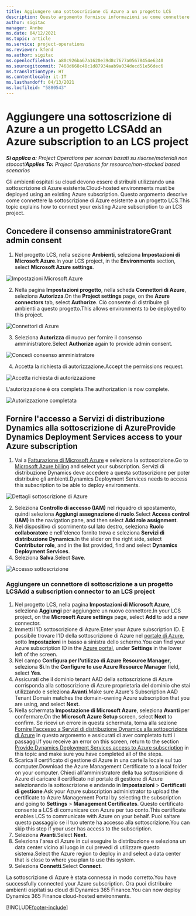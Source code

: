 ```yaml
---
title: Aggiungere una sottoscrizione di Azure a un progetto LCS
description: Questo argomento fornisce informazioni su come connettere la sottoscrizione di Azure a un progetto LCS.
author: sigitac
manager: Annbe
ms.date: 04/12/2021
ms.topic: article
ms.service: project-operations
ms.reviewer: kfend
ms.author: sigitac
ms.openlocfilehash: a80c926ba67a1620e39d8c7677a05678454e6340
ms.sourcegitcommit: 7468d668c48c1d87934aab9a034decd51e56dec6
ms.translationtype: HT
ms.contentlocale: it-IT
ms.lasthandoff: 04/13/2021
ms.locfileid: "5880543"
---
```

# <a name="add-an-azure-subscription-to-an-lcs-project"></a><span data-ttu-id="6bbf3-103">Aggiungere una sottoscrizione di Azure a un progetto LCS</span><span class="sxs-lookup"><span data-stu-id="6bbf3-103">Add an Azure subscription to an LCS project</span></span>

<span data-ttu-id="6bbf3-104">_**Si applica a:** Project Operations per scenari basati su risorse/materiali non stoccati_</span><span class="sxs-lookup"><span data-stu-id="6bbf3-104">_**Applies To:** Project Operations for resource/non-stocked based scenarios_</span></span>

<span data-ttu-id="6bbf3-105">Gli ambienti ospitati su cloud devono essere distribuiti utilizzando una sottoscrizione di Azure esistente.</span><span class="sxs-lookup"><span data-stu-id="6bbf3-105">Cloud-hosted environments must be deployed using an existing Azure subscription.</span></span> <span data-ttu-id="6bbf3-106">Questo argomento descrive come connettere la sottoscrizione di Azure esistente a un progetto LCS.</span><span class="sxs-lookup"><span data-stu-id="6bbf3-106">This topic explains how to connect your existing Azure subscription to an LCS project.</span></span> 

## <a name="grant-admin-consent"></a><span data-ttu-id="6bbf3-107">Concedere il consenso amministratore</span><span class="sxs-lookup"><span data-stu-id="6bbf3-107">Grant admin consent</span></span>

1. <span data-ttu-id="6bbf3-108">Nel progetto LCS, nella sezione **Ambienti**, seleziona **Impostazioni di Microsoft Azure**.</span><span class="sxs-lookup"><span data-stu-id="6bbf3-108">In your LCS project, in the **Environments** section, select **Microsoft Azure settings**.</span></span>

![Impostazioni Microsoft Azure](./media/1MicrosoftAzureSettings.png)

2. <span data-ttu-id="6bbf3-110">Nella pagina **Impostazioni progetto**, nella scheda **Connettori di Azure**, seleziona **Autorizza**.</span><span class="sxs-lookup"><span data-stu-id="6bbf3-110">On the **Project settings** page, on the **Azure connectors** tab, select **Authorize**.</span></span> <span data-ttu-id="6bbf3-111">Ciò consente di distribuire gli ambienti a questo progetto.</span><span class="sxs-lookup"><span data-stu-id="6bbf3-111">This allows environments to be deployed to this project.</span></span>

![Connettori di Azure](./media/2AzureConnectors.png)

3. <span data-ttu-id="6bbf3-113">Seleziona **Autorizza** di nuovo per fornire il consenso amministratore.</span><span class="sxs-lookup"><span data-stu-id="6bbf3-113">Select **Authorize** again to provide admin consent.</span></span>

![Concedi consenso amministratore](./media/3GrantAdminConsent.png)

4. <span data-ttu-id="6bbf3-115">Accetta la richiesta di autorizzazione.</span><span class="sxs-lookup"><span data-stu-id="6bbf3-115">Accept the permissions request.</span></span>

![Accetta richiesta di autorizzazione](./media/4AcceptPermissionRequest.png)

<span data-ttu-id="6bbf3-117">L'autorizzazione è ora completa.</span><span class="sxs-lookup"><span data-stu-id="6bbf3-117">The authorization is now complete.</span></span> 

![Autorizzazione completata](./media/5AuthorizationComplete.png)

## <a name="provide-dynamics-deployment-services-access-to-your-azure-subscription"></a><a name="provide"></a><span data-ttu-id="6bbf3-119">Fornire l'accesso a Servizi di distribuzione Dynamics alla sottoscrizione di Azure</span><span class="sxs-lookup"><span data-stu-id="6bbf3-119">Provide Dynamics Deployment Services access to your Azure subscription</span></span>

1. <span data-ttu-id="6bbf3-120">Vai a [Fatturazione di Microsoft Azure](https://portal.azure.com/#blade/Microsoft\_Azure\_Billing/SubscriptionsBlade) e seleziona la sottoscrizione.</span><span class="sxs-lookup"><span data-stu-id="6bbf3-120">Go to [Microsoft Azure billing](https://portal.azure.com/#blade/Microsoft\_Azure\_Billing/SubscriptionsBlade) and select your subscription.</span></span> <span data-ttu-id="6bbf3-121">Servizi di distribuzione Dynamics deve accedere a questa sottoscrizione per poter distribuire gli ambienti.</span><span class="sxs-lookup"><span data-stu-id="6bbf3-121">Dynamics Deployment Services needs to access this subscription to be able to deploy environments.</span></span>

![Dettagli sottoscrizione di Azure](./media/6AzureSubscription.png)

2. <span data-ttu-id="6bbf3-123">Seleziona **Controllo di accesso (IAM)** nel riquadro di spostamento, quindi seleziona **Aggiungi assegnazione di ruolo**.</span><span class="sxs-lookup"><span data-stu-id="6bbf3-123">Select **Access control (IAM)** in the navigation pane, and then select **Add role assignment**.</span></span>
3. <span data-ttu-id="6bbf3-124">Nel dispositivo di scorrimento sul lato destro, seleziona **Ruolo collaboratore** e nell'elenco fornito trova e seleziona **Servizi di distribuzione Dynamics**.</span><span class="sxs-lookup"><span data-stu-id="6bbf3-124">In the slider on the right side, select **Contributor role**, and in the list provided, find and select **Dynamics Deployment Services**.</span></span> 
4. <span data-ttu-id="6bbf3-125">Seleziona **Salva**.</span><span class="sxs-lookup"><span data-stu-id="6bbf3-125">Select **Save**.</span></span>

![Accesso sottoscrizione](./media/7SubscriptionAccess.png)

### <a name="add-a-subscription-connector-to-an-lcs-project"></a><span data-ttu-id="6bbf3-127">Aggiungere un connettore di sottoscrizione a un progetto LCS</span><span class="sxs-lookup"><span data-stu-id="6bbf3-127">Add a subscription connector to an LCS project</span></span>

1. <span data-ttu-id="6bbf3-128">Nel progetto LCS, nella pagina **Impostazioni di Microsoft Azure**, seleziona **Aggiungi** per aggiungere un nuovo connettore.</span><span class="sxs-lookup"><span data-stu-id="6bbf3-128">In your LCS project, on the **Microsoft Azure settings** page, select **Add** to add a new connector.</span></span>
2. <span data-ttu-id="6bbf3-129">Immetti l'ID sottoscrizione di Azure.</span><span class="sxs-lookup"><span data-stu-id="6bbf3-129">Enter your Azure subscription ID.</span></span> <span data-ttu-id="6bbf3-130">È possibile trovare l'ID della sottoscrizione di Azure nel [portale di Azure](https://ms.portal.azure.com/), sotto **Impostazioni** in basso a sinistra dello schermo.</span><span class="sxs-lookup"><span data-stu-id="6bbf3-130">You can find your Azure subscription ID in the [Azure portal](https://ms.portal.azure.com/), under  **Settings**  in the lower left of the screen.</span></span>
3. <span data-ttu-id="6bbf3-131">Nel campo **Configura per l'utilizzo di Azure Resource Manager**, seleziona **Sì**.</span><span class="sxs-lookup"><span data-stu-id="6bbf3-131">In the **Configure to use Azure Resource Manager** field, select **Yes**.</span></span>
4. <span data-ttu-id="6bbf3-132">Assicurati che il dominio tenant AAD della sottoscrizione di Azure corrisponda alla sottoscrizione di Azure proprietaria del dominio che stai utilizzando e seleziona **Avanti**.</span><span class="sxs-lookup"><span data-stu-id="6bbf3-132">Make sure Azure's Subscription AAD Tenant Domain matches the domain-owning Azure subscription that you are using, and select **Next**.</span></span>
5. <span data-ttu-id="6bbf3-133">Nella schermata **Impostazione di Microsoft Azure**, seleziona **Avanti** per confermare.</span><span class="sxs-lookup"><span data-stu-id="6bbf3-133">On the **Microsoft Azure Setup** screen, select **Next** to confirm.</span></span> <span data-ttu-id="6bbf3-134">Se ricevi un errore in questa schermata, torna alla sezione [Fornire l'accesso a Servizi di distribuzione Dynamics alla sottoscrizione di Azure](#provide) in questo argomento e assicurati di aver completato tutti i passaggi.</span><span class="sxs-lookup"><span data-stu-id="6bbf3-134">If you receive an error on this screen, return to the section [Provide Dynamics Deployment Services access to Azure subscription](#provide) in this topic and make sure you have completed all of the steps.</span></span>
6. <span data-ttu-id="6bbf3-135">Scarica il certificato di gestione di Azure in una cartella locale sul tuo computer.</span><span class="sxs-lookup"><span data-stu-id="6bbf3-135">Download the Azure Management Certificate to a local folder on your computer.</span></span> <span data-ttu-id="6bbf3-136">Chiedi all'amministratore della tua sottoscrizione di Azure di caricare il certificato nel portale di gestione di Azure selezionando la sottoscrizione e andando in **Impostazioni** > **Certificati di gestione**.</span><span class="sxs-lookup"><span data-stu-id="6bbf3-136">Ask your Azure subscription administrator to upload the certificate to Azure Management Portal by selecting the subscription and going to **Settings** > **Management Certificates**.</span></span> <span data-ttu-id="6bbf3-137">Questo certificato consente a LCS di comunicare con Azure per tuo conto.</span><span class="sxs-lookup"><span data-stu-id="6bbf3-137">This certificate enables LCS to communicate with Azure on your behalf.</span></span> <span data-ttu-id="6bbf3-138">Puoi saltare questo passaggio se il tuo utente ha accesso alla sottoscrizione.</span><span class="sxs-lookup"><span data-stu-id="6bbf3-138">You can skip this step if your user has access to the subscription.</span></span>
7. <span data-ttu-id="6bbf3-139">Seleziona **Avanti**.</span><span class="sxs-lookup"><span data-stu-id="6bbf3-139">Select  **Next**.</span></span>
8. <span data-ttu-id="6bbf3-140">Seleziona l'area di Azure in cui eseguire la distribuzione e seleziona un data center vicino al luogo in cui prevedi di utilizzare questo sistema.</span><span class="sxs-lookup"><span data-stu-id="6bbf3-140">Select the Azure region to deploy in and select a data center that is close to where you plan to use this system.</span></span>
9.  <span data-ttu-id="6bbf3-141">Seleziona **Connetti**.</span><span class="sxs-lookup"><span data-stu-id="6bbf3-141">Select  **Connect**.</span></span>

<span data-ttu-id="6bbf3-142">La sottoscrizione di Azure è stata connessa in modo corretto.</span><span class="sxs-lookup"><span data-stu-id="6bbf3-142">You have successfully connected your Azure subscription.</span></span> <span data-ttu-id="6bbf3-143">Ora puoi distribuire ambienti ospitati su cloud di Dynamics 365 Finance.</span><span class="sxs-lookup"><span data-stu-id="6bbf3-143">You can now deploy Dynamics 365 Finance cloud-hosted environments.</span></span>




[!INCLUDE[footer-include](../includes/footer-banner.md)]
